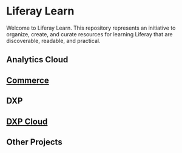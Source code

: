 # Liferay Learn

Welcome to Liferay Learn. This repository represents an initiative to organize, create, and curate resources for learning Liferay that are discoverable, readable, and practical.

## Analytics Cloud

## [Commerce](./docs/commerce/2.x/en/README.md)

## DXP

## [DXP Cloud](./docs/dxp-cloud/latest/en/README.md)

## Other Projects

